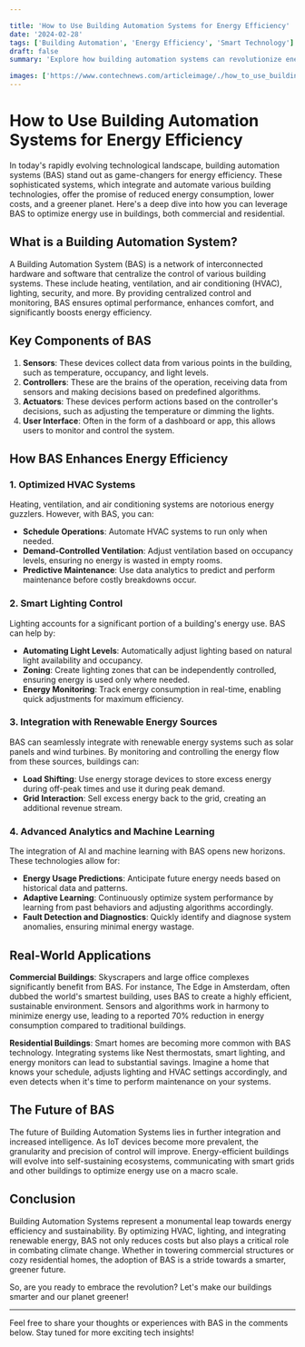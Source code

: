 ```yaml
---

title: 'How to Use Building Automation Systems for Energy Efficiency'
date: '2024-02-28'
tags: ['Building Automation', 'Energy Efficiency', 'Smart Technology']
draft: false
summary: 'Explore how building automation systems can revolutionize energy management and lead to substantial savings in commercial and residential properties.'

images: ['https://www.contechnews.com/articleimage/./how_to_use_building_automation_systems_for_energy_efficiency.webp']
---
```


# How to Use Building Automation Systems for Energy Efficiency

In today's rapidly evolving technological landscape, building automation systems (BAS) stand out as game-changers for energy efficiency. These sophisticated systems, which integrate and automate various building technologies, offer the promise of reduced energy consumption, lower costs, and a greener planet. Here's a deep dive into how you can leverage BAS to optimize energy use in buildings, both commercial and residential.

## What is a Building Automation System?

A Building Automation System (BAS) is a network of interconnected hardware and software that centralize the control of various building systems. These include heating, ventilation, and air conditioning (HVAC), lighting, security, and more. By providing centralized control and monitoring, BAS ensures optimal performance, enhances comfort, and significantly boosts energy efficiency.

## Key Components of BAS

1. **Sensors**: These devices collect data from various points in the building, such as temperature, occupancy, and light levels.
2. **Controllers**: These are the brains of the operation, receiving data from sensors and making decisions based on predefined algorithms.
3. **Actuators**: These devices perform actions based on the controller's decisions, such as adjusting the temperature or dimming the lights.
4. **User Interface**: Often in the form of a dashboard or app, this allows users to monitor and control the system.

## How BAS Enhances Energy Efficiency

### 1. **Optimized HVAC Systems**

Heating, ventilation, and air conditioning systems are notorious energy guzzlers. However, with BAS, you can:

- **Schedule Operations**: Automate HVAC systems to run only when needed.
- **Demand-Controlled Ventilation**: Adjust ventilation based on occupancy levels, ensuring no energy is wasted in empty rooms.
- **Predictive Maintenance**: Use data analytics to predict and perform maintenance before costly breakdowns occur.

### 2. **Smart Lighting Control**

Lighting accounts for a significant portion of a building's energy use. BAS can help by:

- **Automating Light Levels**: Automatically adjust lighting based on natural light availability and occupancy.
- **Zoning**: Create lighting zones that can be independently controlled, ensuring energy is used only where needed.
- **Energy Monitoring**: Track energy consumption in real-time, enabling quick adjustments for maximum efficiency.

### 3. **Integration with Renewable Energy Sources**

BAS can seamlessly integrate with renewable energy systems such as solar panels and wind turbines. By monitoring and controlling the energy flow from these sources, buildings can:

- **Load Shifting**: Use energy storage devices to store excess energy during off-peak times and use it during peak demand.
- **Grid Interaction**: Sell excess energy back to the grid, creating an additional revenue stream.

### 4. **Advanced Analytics and Machine Learning**

The integration of AI and machine learning with BAS opens new horizons. These technologies allow for:

- **Energy Usage Predictions**: Anticipate future energy needs based on historical data and patterns.
- **Adaptive Learning**: Continuously optimize system performance by learning from past behaviors and adjusting algorithms accordingly.
- **Fault Detection and Diagnostics**: Quickly identify and diagnose system anomalies, ensuring minimal energy wastage.

## Real-World Applications

**Commercial Buildings**: Skyscrapers and large office complexes significantly benefit from BAS. For instance, The Edge in Amsterdam, often dubbed the world's smartest building, uses BAS to create a highly efficient, sustainable environment. Sensors and algorithms work in harmony to minimize energy use, leading to a reported 70% reduction in energy consumption compared to traditional buildings.

**Residential Buildings**: Smart homes are becoming more common with BAS technology. Integrating systems like Nest thermostats, smart lighting, and energy monitors can lead to substantial savings. Imagine a home that knows your schedule, adjusts lighting and HVAC settings accordingly, and even detects when it's time to perform maintenance on your systems.

## The Future of BAS

The future of Building Automation Systems lies in further integration and increased intelligence. As IoT devices become more prevalent, the granularity and precision of control will improve. Energy-efficient buildings will evolve into self-sustaining ecosystems, communicating with smart grids and other buildings to optimize energy use on a macro scale.

## Conclusion

Building Automation Systems represent a monumental leap towards energy efficiency and sustainability. By optimizing HVAC, lighting, and integrating renewable energy, BAS not only reduces costs but also plays a critical role in combating climate change. Whether in towering commercial structures or cozy residential homes, the adoption of BAS is a stride towards a smarter, greener future.

So, are you ready to embrace the revolution? Let's make our buildings smarter and our planet greener!

---

Feel free to share your thoughts or experiences with BAS in the comments below. Stay tuned for more exciting tech insights!
